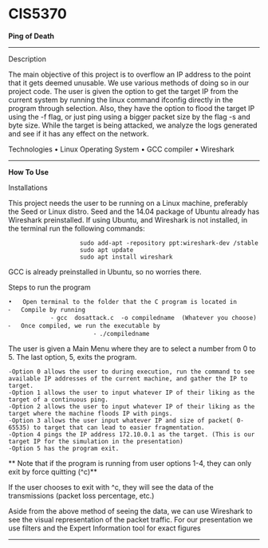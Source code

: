 # CIS5370
<b>Ping of Death</b> 

______________________________________________________________________________________

Description

The main objective of this project is to overflow an IP address to the point that it gets deemed unusable. We use various methods of doing so in our project code. The user is given the option to get the target IP from the current system by running the linux command ifconfig directly in the program through selection. Also, they have the option to flood the target IP using the -f flag, or just ping using a bigger packet size by the flag -s and byte size.  While the target is being attacked, we analyze the logs generated and see if it has any effect on the network.

Technologies
	•		Linux Operating System 
	•	           GCC compiler
	•	           Wireshark 

______________________________________________________________________________________

<b>How To Use</b>

Installations

This project needs the user to be running on a Linux machine, preferably the Seed or Linux distro. Seed and the 14.04 package of Ubuntu already has Wireshark preinstalled. If using Ubuntu, and Wireshark is not installed, in the terminal run the following commands:

						sudo add-apt -repository ppt:wireshark-dev /stable
						sudo apt update
						sudo apt install wireshark 

GCC is already preinstalled in Ubuntu, so no worries there.

Steps to run the program 


	•	Open terminal to the folder that the C program is located in
	⁃	Compile by running
				⁃ gcc  dosattack.c  -o compiledname  (Whatever you choose)
	⁃	Once compiled, we run the executable by
	                        ⁃ ./compiledname

The user is given a Main Menu where they are to select a number from 0 to 5. The last option, 5, exits the program.
	
	-Option 0 allows the user to during execution, run the command to see available IP addresses of the current machine, and gather the IP to target.
	-Option 1 allows the user to input whatever IP of their liking as the target of a continuous ping.
	-Option 2 allows the user to input whatever IP of their liking as the target where the machine floods IP with pings.
	-Option 3 allows the user input whatever IP and size of packet( 0-65535) to target that can lead to easier fragmentation.
	-Option 4 pings the IP address 172.10.0.1 as the target. (This is our target IP for the simulation in the presentation)
	-Option 5 has the program exit.

** Note that if the program is running from user options 1-4, they can only exit by force quitting (^c)**

If the user chooses to exit with  ^c,  they will see the data of the transmissions (packet loss percentage, etc.)

Aside from the above method of seeing the data, we can use Wireshark to see the visual representation of the packet traffic.  For our presentation we use filters and the Expert Information tool for exact figures

___________________________________________________________________________________________




